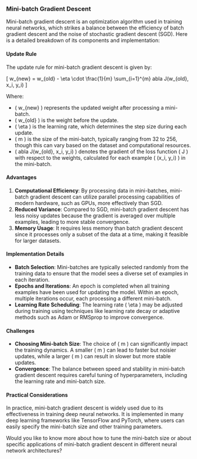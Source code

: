 ### Mini-batch Gradient Descent

Mini-batch gradient descent is an optimization algorithm used in training neural networks, which strikes a balance between the efficiency of batch gradient descent and the noise of stochastic gradient descent (SGD). Here is a detailed breakdown of its components and implementation:

#### Update Rule

The update rule for mini-batch gradient descent is given by:

\[ w_{new} = w_{old} - \eta \cdot \frac{1}{m} \sum_{i=1}^{m} 
abla J(w_{old}, x_i, y_i) \]

Where:
- \( w_{new} \) represents the updated weight after processing a mini-batch.
- \( w_{old} \) is the weight before the update.
- \( \eta \) is the learning rate, which determines the step size during each update.
- \( m \) is the size of the mini-batch, typically ranging from 32 to 256, though this can vary based on the dataset and computational resources.
- \( 
abla J(w_{old}, x_i, y_i) \) denotes the gradient of the loss function \( J \) with respect to the weights, calculated for each example \( (x_i, y_i) \) in the mini-batch.

#### Advantages

1. **Computational Efficiency**: By processing data in mini-batches, mini-batch gradient descent can utilize parallel processing capabilities of modern hardware, such as GPUs, more effectively than SGD.
2. **Reduced Variance**: Compared to SGD, mini-batch gradient descent has less noisy updates because the gradient is averaged over multiple examples, leading to more stable convergence.
3. **Memory Usage**: It requires less memory than batch gradient descent since it processes only a subset of the data at a time, making it feasible for larger datasets.

#### Implementation Details

- **Batch Selection**: Mini-batches are typically selected randomly from the training data to ensure that the model sees a diverse set of examples in each iteration.
- **Epochs and Iterations**: An epoch is completed when all training examples have been used for updating the model. Within an epoch, multiple iterations occur, each processing a different mini-batch.
- **Learning Rate Scheduling**: The learning rate \( \eta \) may be adjusted during training using techniques like learning rate decay or adaptive methods such as Adam or RMSprop to improve convergence.

#### Challenges

- **Choosing Mini-batch Size**: The choice of \( m \) can significantly impact the training dynamics. A smaller \( m \) can lead to faster but noisier updates, while a larger \( m \) can result in slower but more stable updates.
- **Convergence**: The balance between speed and stability in mini-batch gradient descent requires careful tuning of hyperparameters, including the learning rate and mini-batch size.

#### Practical Considerations

In practice, mini-batch gradient descent is widely used due to its effectiveness in training deep neural networks. It is implemented in many deep learning frameworks like TensorFlow and PyTorch, where users can easily specify the mini-batch size and other training parameters.

Would you like to know more about how to tune the mini-batch size or about specific applications of mini-batch gradient descent in different neural network architectures?

